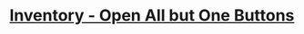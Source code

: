 # [Inventory - Open All but One Buttons](https://www.mousehuntgame.com/preferences.php?tab=mousehunt-improved-settings#mousehunt-improved-settings-feature-open-all-but-one)
